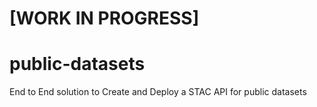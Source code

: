 
# [WORK IN PROGRESS]

# public-datasets

End to End solution to Create and Deploy a STAC API for public datasets
